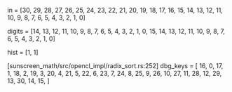 in = [30, 29, 28, 27, 26, 25, 24, 23, 22, 21, 20, 19, 18, 17, 16, 15, 14, 13, 12, 11, 10, 9, 8, 7, 6, 5, 4, 3, 2, 1, 0]

digits = [14, 13, 12, 11, 10, 9, 8, 7, 6, 5, 4, 3, 2, 1, 0, 15, 14, 13, 12, 11, 10, 9, 8, 7, 6, 5, 4, 3, 2, 1, 0]

hist = [1, 1]

[sunscreen_math/src/opencl_impl/radix_sort.rs:252] dbg_keys = [
    16,
    0,
    17,
    1,
    18,
    2,
    19,
    3,
    20,
    4,
    21,
    5,
    22,
    6,
    23,
    7,
    24,
    8,
    25,
    9,
    26,
    10,
    27,
    11,
    28,
    12,
    29,
    13,
    30,
    14,
    15,
]
